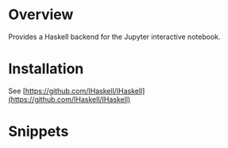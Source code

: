 # Overview

Provides a Haskell backend for the Jupyter interactive notebook.

# Installation

See [https://github.com/IHaskell/IHaskell](https://github.com/IHaskell/IHaskell)

# Snippets
